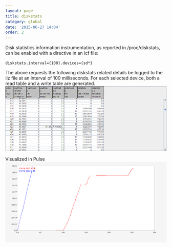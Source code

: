 ```yaml
---
layout: page
title: diskstats
category: global
date: '2015-06-27 14:04'
order: 2
---
```


Disk statistics information instrumentation, as reported in  /proc/diskstats, can be enabled with a directive in an icf file:

```
​diskstats.interval={100}.devices={sd*}
```

The above requests the following diskstats related details be logged to the ilz file at an interval of 100 milliseconds. For each selected device, both a read table and a write table are generated.
![](../images/disk_table.png)

Visualized in Pulse
![](../images/disk_plot.png)
